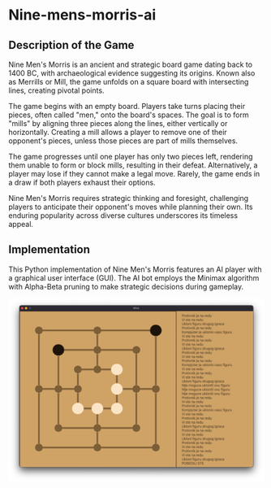 # Nine-mens-morris-ai

## Description of the Game
Nine Men's Morris is an ancient and strategic board game dating back to 1400 BC, with archaeological evidence suggesting its origins. Known also as Merrills or Mill, the game unfolds on a square board with intersecting lines, creating pivotal points.

The game begins with an empty board. Players take turns placing their pieces, often called "men," onto the board's spaces. The goal is to form "mills" by aligning three pieces along the lines, either vertically or horizontally. Creating a mill allows a player to remove one of their opponent's pieces, unless those pieces are part of mills themselves.

The game progresses until one player has only two pieces left, rendering them unable to form or block mills, resulting in their defeat. Alternatively, a player may lose if they cannot make a legal move. Rarely, the game ends in a draw if both players exhaust their options.

Nine Men's Morris requires strategic thinking and foresight, challenging players to anticipate their opponent's moves while planning their own. Its enduring popularity across diverse cultures underscores its timeless appeal.

## Implementation
This Python implementation of Nine Men's Morris features an AI player with a graphical user interface (GUI). The AI bot employs the Minimax algorithm with Alpha-Beta pruning to make strategic decisions during gameplay.

![Preview](slike/preview.png)
